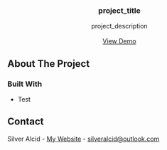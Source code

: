 <a id="readme-top"></a>

<h3 align="center">project_title</h3>

  <p align="center">
    project_description
    <br />
    <br />
    <a href="https://github.com/github_username/repo_name">View Demo</a>
</div>


<!-- ABOUT THE PROJECT -->
## About The Project





### Built With

* Test



<!-- CONTACT -->
## Contact

Silver Alcid - [My Website](https://silveralcid.com) - silveralcid@outlook.com
